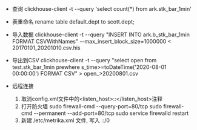 - 查询
clickhouse-client -t --query 'select count(*) from ark.stk_bar_1min'

- 表重命名
rename table default.dept to scott.dept;


- 导入数据
clickhouse-client -t --query "INSERT INTO ark.b_stk_bar_1min FORMAT CSVWithNames" --max_insert_block_size=1000000 < 20170101_20201010.csv.his

- 导出到CSV
clickhouse-client -t --query "select open from test.stk_bar_1min prewhere s_time>=toDateTime('2020-08-01 00:00:00') FORMAT CSV" > open_>20200801.csv

- 远程连接
    1. 取消config.xml文件中的<listen_host>::</listen_host>注释
    2. 打开防火墙
        sudo firewall-cmd --query-port=80/tcp
        sudo firewall-cmd --permanent --add-port=80/tcp
        sudo service firewalld restart
    3. 新建 /etc/metrika.xml 文件, 写入
        <yandex> 
            <networks> 
                <ip>::/0</ip> 
            </networks>
        </yandex>